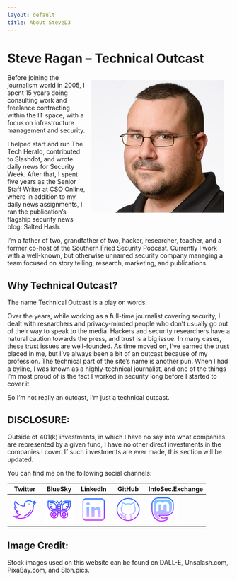 ```yaml
---
layout: default
title: About SteveD3
---
```


# Steve Ragan – Technical Outcast
<img style="float: right; margin:1em;" src="/images/Steve-Square-Twitter.jpg"> Before joining the journalism world in 2005, I spent 15 years doing consulting work and freelance contracting within the IT space, with a focus on infrastructure management and security.

I helped start and run The Tech Herald, contributed to Slashdot, and wrote daily news for Security Week. After that, I spent five years as the Senior Staff Writer at CSO Online, where in addition to my daily news assignments, I ran the publication’s flagship security news blog: Salted Hash.

I’m a father of two, grandfather of two, hacker, researcher, teacher, and a former co-host of the Southern Fried Security Podcast. Currently I work with a well-known, but otherwise unnamed security company managing a team focused on story telling, research, marketing, and publications.

## Why Technical Outcast?
The name Technical Outcast is a play on words.

Over the years, while working as a full-time journalist covering security, I dealt with researchers and privacy-minded people who don’t usually go out of their way to speak to the media. Hackers and security researchers have a natural caution towards the press, and trust is a big issue. In many cases, these trust issues are well-founded. As time moved on, I’ve earned the trust placed in me, but I’ve always been a bit of an outcast because of my profession. The technical part of the site’s name is another pun. When I had a byline, I was known as a highly-technical journalist, and one of the things I’m most proud of is the fact I worked in security long before I started to cover it.

So I’m not really an outcast, I’m just a technical outcast.

## DISCLOSURE:
Outside of 401(k) investments, in which I have no say into what companies are represented by a given fund, I have no other direct investments in the companies I cover. If such investments are ever made, this section will be updated. 

You can find me on the following social channels:<br>

| Twitter | BlueSky | LinkedIn | GitHub | InfoSec.Exchange |
| --- | --- | --- | --- | --- |
| [![Twitter](/images/twitter.png 'SteveD3 on Twitter')](https://twitter.com/SteveD3)  | [![BlueSky](/images/bluesky.png 'SteveD3 on BlueSky')](https://bsky.app/profile/steved3.io)  | [![LinkedIn](/images/linkedin.png 'SteveD3 on LinkedIn')](https://www.linkedin.com/in/steved3/)  | [![GitHub](/images/github.png 'SteveD3 on GitHub')](https://github.com/SteveD3) | [![InfoSec.Exchange](/images/mastodon.png 'SteveD3 on InfoSec.Exchange')](https://infosec.exchange/@SteveD3)  |

## Image Credit:

Stock images used on this website can be found on DALL-E, Unsplash.com, PixaBay.com, and Slon.pics.
